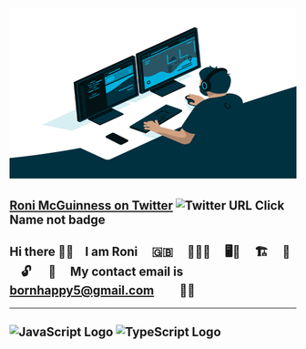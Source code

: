 
## <img src="https://raw.githubusercontent.com/roni5/profile-images/main/code.gif" width="650px" height="300">  
[Roni McGuinness on Twitter](https://twitter.com/Roni_McGuinness)
![Twitter URL](https://img.shields.io/twitter/url?style=social&url=https://twitter.com/Roni_McGuinness?logoWidth=60)   Click Name not badge
---
## Hi there 🖐🏽&nbsp;&nbsp;&nbsp;  I am  **Roni**  &nbsp;&nbsp;&nbsp; 🇬🇧  &nbsp;&nbsp;&nbsp;  🧑🏽‍💻 &nbsp;&nbsp;&nbsp;  🖥️🤳 &nbsp;&nbsp;&nbsp;  🏗  &nbsp;&nbsp;&nbsp;   🎯  &nbsp;&nbsp;&nbsp; 🔓 &nbsp;&nbsp;&nbsp; &nbsp;🚀  &nbsp;&nbsp;&nbsp;  My contact email is  **bornhappy5@gmail.com** &nbsp;&nbsp;&nbsp; &nbsp;&nbsp;&nbsp; 👍🏽  
---
![JavaScript Logo](https://commons.wikimedia.org/wiki/Special:Redirect/file/JavaScript-logo.png?width=50&height=50)
![TypeScript Logo](https://upload.wikimedia.org/wikipedia/commons/1/1f/Typescript-logo.png?width=150&height=50)
---
<!--
**roni5/roni5** is a ✨ _special_ ✨ repository because its `README.md` (this file) appears on your GitHub profile.

Here are some ideas to get you started:
✎▁▁▁▁YOUR NAME▁▁▁▁

- 🔭 I’m currently working on ...
- 🌱 I’m currently learning ...
- 👯 I’m looking to collaborate on ...
- 🤔 I’m looking for help with ...
- 💬 Ask me about ...
- 📫 How to reach me: ...
- 😄 Pronouns: ...
- ⚡ Fun fact: ...
-->
